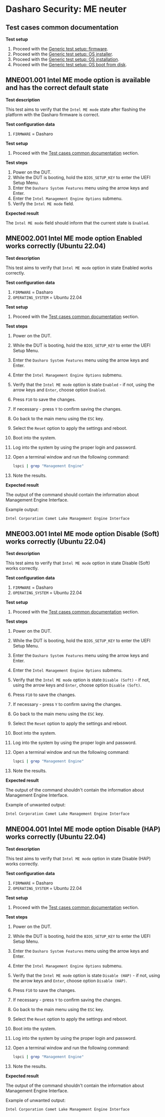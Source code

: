 # Dasharo Security: ME neuter

## Test cases common documentation

**Test setup**

1. Proceed with the
    [Generic test setup: firmware](../../generic-test-setup#firmware).
1. Proceed with the
    [Generic test setup: OS installer](../../generic-test-setup#os-installer).
1. Proceed with the
    [Generic test setup: OS installation](../../generic-test-setup#os-installation).
1. Proceed with the
    [Generic test setup: OS boot from disk](../../generic-test-setup#os-boot-from-disk).

## MNE001.001 Intel ME mode option is available and has the correct default state

**Test description**

This test aims to verify that the `Intel ME mode` state after flashing the
platform with the Dasharo firmware is correct.

**Test configuration data**

1. `FIRMWARE` = Dasharo

**Test setup**

1. Proceed with the
    [Test cases common documentation](#test-cases-common-documentation) section.

**Test steps**

1. Power on the DUT.
1. While the DUT is booting, hold the `BIOS_SETUP_KEY` to enter the UEFI Setup
    Menu.
1. Enter the `Dasharo System Features` menu using the arrow keys and Enter.
1. Enter the `Intel Management Engine Options` submenu.
1. Verify the `Intel ME mode` field.

**Expected result**

The `Intel ME mode` field should inform that the current state is `Enabled`.

## MNE002.001 Intel ME mode option Enabled works correctly (Ubuntu 22.04)

**Test description**

This test aims to verify that `Intel ME mode` option in state Enabled works
correctly.

**Test configuration data**

1. `FIRMWARE` = Dasharo
1. `OPERATING_SYSTEM` = Ubuntu 22.04

**Test setup**

1. Proceed with the
    [Test cases common documentation](#test-cases-common-documentation) section.

**Test steps**

1. Power on the DUT.
1. While the DUT is booting, hold the `BIOS_SETUP_KEY` to enter the UEFI Setup
    Menu.
1. Enter the `Dasharo System Features` menu using the arrow keys and Enter.
1. Enter the `Intel Management Engine Options` submenu.
1. Verify that the `Intel ME mode` option is state `Enabled` - if not, using the
    arrow keys and `Enter`, choose option `Enabled`.
1. Press `F10` to save the changes.
1. If necessary - press `Y` to confirm saving the changes.
1. Go back to the main menu using the `ESC` key.
1. Select the `Reset` option to apply the settings and reboot.
1. Boot into the system.
1. Log into the system by using the proper login and password.
1. Open a terminal window and run the following command:

    ```bash
    lspci | grep "Management Engine"
    ```

1. Note the results.

**Expected result**

The output of the command should contain the information about Management Engine
Interface.

Example output:

```bash
Intel Corporation Comet Lake Management Engine Interface
```

## MNE003.001 Intel ME mode option Disable (Soft) works correctly (Ubuntu 22.04)

**Test description**

This test aims to verify that `Intel ME mode` option in state Disable (Soft)
works correctly.

**Test configuration data**

1. `FIRMWARE` = Dasharo
1. `OPERATING_SYSTEM` = Ubuntu 22.04

**Test setup**

1. Proceed with the
    [Test cases common documentation](#test-cases-common-documentation) section.

**Test steps**

1. Power on the DUT.
1. While the DUT is booting, hold the `BIOS_SETUP_KEY` to enter the UEFI Setup
    Menu.
1. Enter the `Dasharo System Features` menu using the arrow keys and Enter.
1. Enter the `Intel Management Engine Options` submenu.
1. Verify that the `Intel ME mode` option is state `Disable (Soft)` - if not,
    using the arrow keys and `Enter`, choose option `Disable (Soft)`.
1. Press `F10` to save the changes.
1. If necessary - press `Y` to confirm saving the changes.
1. Go back to the main menu using the `ESC` key.
1. Select the `Reset` option to apply the settings and reboot.
1. Boot into the system.
1. Log into the system by using the proper login and password.
1. Open a terminal window and run the following command:

    ```bash
    lspci | grep "Management Engine"
    ```

1. Note the results.

**Expected result**

The output of the command shouldn't contain the information about Management
Engine Interface.

Example of unwanted output:

```bash
Intel Corporation Comet Lake Management Engine Interface
```

## MNE004.001 Intel ME mode option Disable (HAP) works correctly (Ubuntu 22.04)

**Test description**

This test aims to verify that `Intel ME mode` option in state Disable (HAP)
works correctly.

**Test configuration data**

1. `FIRMWARE` = Dasharo
1. `OPERATING_SYSTEM` = Ubuntu 22.04

**Test setup**

1. Proceed with the
    [Test cases common documentation](#test-cases-common-documentation) section.

**Test steps**

1. Power on the DUT.
1. While the DUT is booting, hold the `BIOS_SETUP_KEY` to enter the UEFI Setup
    Menu.
1. Enter the `Dasharo System Features` menu using the arrow keys and Enter.
1. Enter the `Intel Management Engine Options` submenu.
1. Verify that the `Intel ME mode` option is state `Disable (HAP)` - if not,
    using the arrow keys and `Enter`, choose option `Disable (HAP)`.
1. Press `F10` to save the changes.
1. If necessary - press `Y` to confirm saving the changes.
1. Go back to the main menu using the `ESC` key.
1. Select the `Reset` option to apply the settings and reboot.
1. Boot into the system.
1. Log into the system by using the proper login and password.
1. Open a terminal window and run the following command:

    ```bash
    lspci | grep "Management Engine"
    ```

1. Note the results.

**Expected result**

The output of the command shouldn't contain the information about Management
Engine Interface.

Example of unwanted output:

```bash
Intel Corporation Comet Lake Management Engine Interface
```
